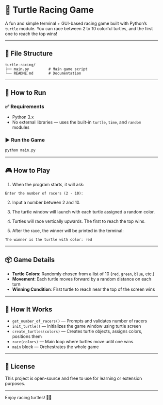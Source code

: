 # 🐢 Turtle Racing Game

A fun and simple terminal + GUI-based racing game built with Python’s `turtle` module. You can race between 2 to 10 colorful turtles, and the first one to reach the top wins!

---

## 📂 File Structure

```
turtle-racing/
├── main.py         # Main game script
└── README.md       # Documentation
```

---

## 🚀 How to Run

### ✅ Requirements

- Python 3.x  
- No external libraries — uses the built-in `turtle`, `time`, and `random` modules

### ▶️ Run the Game

```bash
python main.py
```

---

## 🎮 How to Play

1. When the program starts, it will ask:

```
Enter the number of racers (2 - 10):
```

2. Input a number between 2 and 10.

3. The turtle window will launch with each turtle assigned a random color.

4. Turtles will race vertically upwards. The first to reach the top wins.

5. After the race, the winner will be printed in the terminal:

```
The winner is the turtle with color: red
```

---

## 📦 Game Details

- **Turtle Colors**: Randomly chosen from a list of 10 (`red`, `green`, `blue`, etc.)
- **Movement**: Each turtle moves forward by a random distance on each turn
- **Winning Condition**: First turtle to reach near the top of the screen wins

---

## 🧠 How It Works

- `get_number_of_racers()` — Prompts and validates number of racers
- `init_turtle()` — Initializes the game window using turtle screen
- `create_turtles(colors)` — Creates turtle objects, assigns colors, positions them
- `race(colors)` — Main loop where turtles move until one wins
- `main` block — Orchestrates the whole game

---

## 📄 License

This project is open-source and free to use for learning or extension purposes.

---

Enjoy racing turtles! 🐢💨
